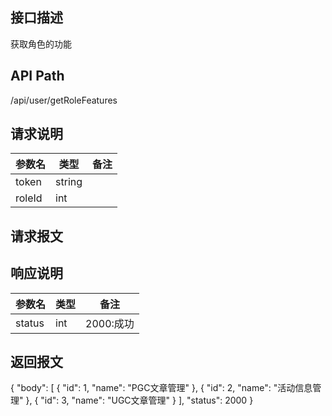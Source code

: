 ## 接口描述
获取角色的功能
## API Path
/api/user/getRoleFeatures
## 请求说明
|参数名   |类型    |备注             |
|---------|--------|-----------------|
|token    |string  |                 |
|roleId   |int     |                 |
## 请求报文
## 响应说明
|参数名   |类型    |备注             |
|---------|--------|-----------------|
|status   |int     |2000:成功        |
## 返回报文
{
    "body": [
        {
            "id": 1,
            "name": "PGC文章管理"
        },
        {
            "id": 2,
            "name": "活动信息管理"
        },
        {
            "id": 3,
            "name": "UGC文章管理"
        }
        ],
        "status": 2000
    }
